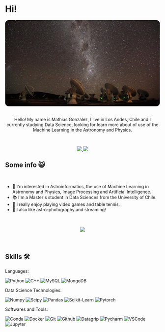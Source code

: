 # Hi!

<div align="center">
    <img src='banner.jpg' style="border-radius: 12px"> 
</div>

<br>

<div align="center">

Hello! My name is Mathias González, I live in Los Andes, Chile and I currently studying Data Science, looking for learn more about of 
use of the Machine Learning in the Astronomy and Physics.

</div>

<br>

<p align="center">
    <a href="https://www.linkedin.com/in/mathias-gonzalez-espinoza-14563b12a/">
        <img src="https://img.shields.io/badge/LinkedIn-0077B5?style=for-the-badge&logo=linkedin"/>
    </a>
    <a href="mailto:mathias.gonzalez.e@ug.uchile.cl">
        <img src="https://img.shields.io/badge/Gmail-D14836?style=for-the-badge&logo=gmail"/>
    </a>
</p>

## Some info 😺

<br>

- 💙 I'm interested in Astroinformatics, the use of Machine Learning in Astronomy and Physics, Image Processing and Artificial Intelligence.
- 📚 I'm a Master's student in Data Sciences from the University of Chile.
- 👾 I really enjoy playing video games and table tennis.
- 📸 I also like astro-photography and streaming!

<br>
<br>

<div align='center'>
<img src="https://github-readme-stats.vercel.app/api?username=zerzer0&count_private=true&show_icons=true&custom_title=Github&theme=chartreuse-dark&bg_color=0,000000,130F40&layout=compact&border_radius=8">
</div>

<br>
<br>

## Skills 🛠️

Languages:

![Python](https://img.shields.io/badge/-Python-000?&logo=Python)
![C++](https://img.shields.io/badge/-C++-000?&logo=c%2b%2b&logoColor=00599C)
![MySQL](https://img.shields.io/badge/-MySQL-000?&logo=mysql)
![MongoDB](https://img.shields.io/badge/-MongoDB-000?&logo=mongodb)


Data Science Technologies:

![Numpy](https://img.shields.io/badge/-Numpy-000?&logo=numpy)
![Scipy](https://img.shields.io/badge/-Scipy-000?&logo=scipy)
![Pandas](https://img.shields.io/badge/-Pandas-000?&logo=pandas)
![Scikit-Learn](https://img.shields.io/badge/-Scikit_Learn-000?&logo=scikit-learn)
![Pytorch](https://img.shields.io/badge/-PyTorch-000?&logo=pytorch)

Softwares and Tools:

![Conda](https://img.shields.io/badge/Conda-000?&logo=anaconda)
![Docker](https://img.shields.io/badge/Docker-000?&logo=docker)
![Git](https://img.shields.io/badge/Git-000?&logo=git)
![Github](https://img.shields.io/badge/GitHub-000?&logo=github)
![Datagrip](https://img.shields.io/badge/Datagrip-000?&logo=datagrip)
![Pycharm](https://img.shields.io/badge/Pycharm-000?&logo=pycharm)
![VSCode](https://img.shields.io/badge/VSCode-000?&logo=visual%20studio%20code)
![Jupyter](https://img.shields.io/badge/Jupyter-000?&logo=Jupyter)
